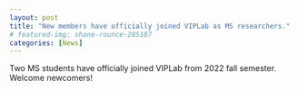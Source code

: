 ```yaml
---
layout: post
title: "New members have officially joined VIPLab as MS researchers."
# featured-img: shane-rounce-205187
categories: [News]
---
```


Two MS students have officially joined VIPLab from 2022 fall semester. Welcome newcomers!
